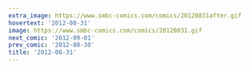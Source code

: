 ```yaml
---
extra_image: https://www.smbc-comics.com/comics/20120831after.gif
hovertext: '2012-08-31'
image: https://www.smbc-comics.com/comics/20120831.gif
next_comic: '2012-09-01'
prev_comic: '2012-08-30'
title: '2012-08-31'
---
```



